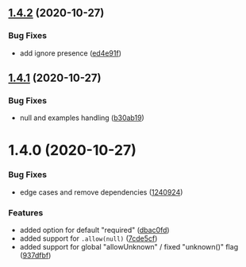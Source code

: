 ## [1.4.2](https://github.com/softwaregroup-bg/ut-joi/compare/v1.4.1...v1.4.2) (2020-10-27)


### Bug Fixes

* add ignore presence ([ed4e91f](https://github.com/softwaregroup-bg/ut-joi/commit/ed4e91fbb5f6353d59f2243ddb6b96a95031cd28))



## [1.4.1](https://github.com/softwaregroup-bg/ut-joi/compare/v1.4.0...v1.4.1) (2020-10-27)


### Bug Fixes

* null and examples handling ([b30ab19](https://github.com/softwaregroup-bg/ut-joi/commit/b30ab191280d231891f7f022391ef66f8b211e0c))



# 1.4.0 (2020-10-27)


### Bug Fixes

* edge cases and remove dependencies ([1240924](https://github.com/softwaregroup-bg/ut-joi/commit/124092436d27986699458fd82551685ed8e2e891))


### Features

* added option for default "required" ([dbac0fd](https://github.com/softwaregroup-bg/ut-joi/commit/dbac0fd10a36a1f3a55589f1d649b765ecc62669))
* added support for `.allow(null)` ([7cde5cf](https://github.com/softwaregroup-bg/ut-joi/commit/7cde5cfb33808c2526faa847fff887c3e7b61c89))
* added support for global "allowUnknown" / fixed "unknown()" flag ([937dfbf](https://github.com/softwaregroup-bg/ut-joi/commit/937dfbf644bdfd006f189508ad1791d2234c3a91))




